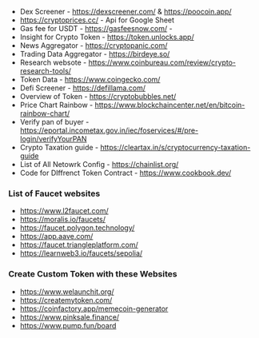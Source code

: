 - Dex Screener - https://dexscreener.com/ & https://poocoin.app/
- https://cryptoprices.cc/ - Api for Google Sheet
- Gas fee for USDT - https://gasfeesnow.com/ - 
- Insight for Crypto Token - https://token.unlocks.app/
- News Aggregator - https://cryptopanic.com/
- Trading Data Aggregator - https://birdeye.so/ 
- Research websote - https://www.coinbureau.com/review/crypto-research-tools/
- Token Data - https://www.coingecko.com/
- Defi Screener - https://defillama.com/
- Overview of Token - https://cryptobubbles.net/
- Price Chart Rainbow - https://www.blockchaincenter.net/en/bitcoin-rainbow-chart/
- Verify pan of buyer - https://eportal.incometax.gov.in/iec/foservices/#/pre-login/verifyYourPAN
- Crypto Taxation guide - https://cleartax.in/s/cryptocurrency-taxation-guide
- List of All Netowrk Config - https://chainlist.org/
- Code for DIffrenct Token Contract - https://www.cookbook.dev/

### List of Faucet websites
- https://www.l2faucet.com/
- https://moralis.io/faucets/
- https://faucet.polygon.technology/
- https://app.aave.com/
- https://faucet.triangleplatform.com/
- https://learnweb3.io/faucets/sepolia/

### Create Custom Token with these Websites
- https://www.welaunchit.org/
- https://createmytoken.com/
- https://coinfactory.app/memecoin-generator
- https://www.pinksale.finance/
- https://www.pump.fun/board
